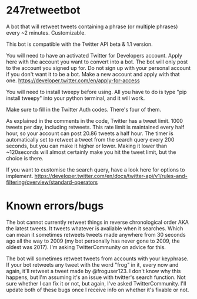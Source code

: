 # 247retweetbot
A bot that will retweet tweets containing a phrase (or multiple phrases) every ~2 minutes. Customizable. 

This bot is compatible with the Twitter API beta & 1.1 version.

You will need to have an activated Twitter for Developers account. Apply here with the account you want to convert into a bot. The bot will only post to the account you signed up for. Do not sign up with your personal account if you don't want it to be a bot. Make a new account and apply with that one.
 https://developer.twitter.com/en/apply-for-access

You will need to install tweepy before using. All you have to do is type "pip install tweepy" into your python terminal, and it will work.

Make sure to fill in the Twitter Auth codes. There's four of them.

As explained in the comments in the code, Twitter has a tweet limit. 1000 tweets per day, including retweets. This rate limit is maintained every half hour, so your account can post 20.86 tweets a half hour. The timer is automatically set to retweet a tweet from the search query every 200 seconds, but you can make it higher or lower. Making it lower than ~120seconds will almost certainly make you hit the tweet limit, but the choice is there.

If you want to customise the search query, have a look here for options to implement.
https://developer.twitter.com/en/docs/twitter-api/v1/rules-and-filtering/overview/standard-operators

# Known errors/bugs

The bot cannot currently retweet things in reverse chronological order AKA the latest tweets. It tweets whatever is avaliable when it searches. Which can mean it sometimes retweets tweets made anywhere from 30 seconds ago all the way to 2009 (my bot personally has never gone to 2009, the oldest was 2017). I'm asking TwitterCommunity on advice for this.

The bot will sometimes retweet tweets from accounts with your keyphrase. If your bot retweets any tweet with the word "frog" in it, every now and again, it'll retweet a tweet made by @froguser123. I don't know why this happens, but I'm assuming it's an issue with twitter's search function. Not sure whether I can fix it or not, but again, I've asked TwitterCommunity. I'll update both of these bugs once I receive info on whether it's fixable or not. 
